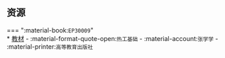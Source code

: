 ## 资源  
=== ":material-book:`EP30009`"  
    * [教材](http://api.xtaoa.com/api/lanzou.php?url=https://cqu-openlib.lanzout.com/iGgLM23c0gva&type=down) - :material-format-quote-open:`热工基础` - :material-account:`张学学` - :material-printer:`高等教育出版社`  